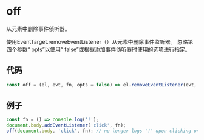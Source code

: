 # off

从元素中删除事件侦听器。

使用EventTarget.removeEventListener（）从元素中删除事件监听器。
忽略第四个参数“ opts”以使用“ false”或根据添加事件侦听器时使用的选项进行指定。

## 代码

```js
const off = (el, evt, fn, opts = false) => el.removeEventListener(evt, fn, opts);
```

## 例子

```js
const fn = () => console.log('!');
document.body.addEventListener('click', fn);
off(document.body, 'click', fn); // no longer logs '!' upon clicking on the page
```
